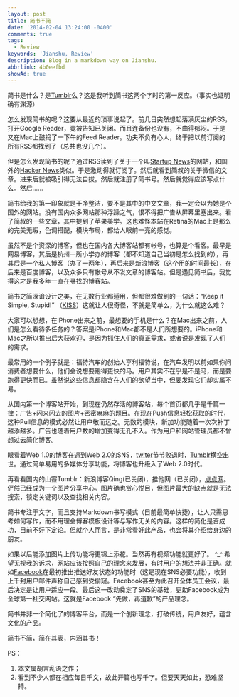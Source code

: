 ```yaml
---
layout: post
title: 简书不简
date: '2014-02-04 13:24:00 -0400'
comments: true
tags:
  - Review
keywords: 'Jianshu, Review'
description: Blog in a markdown way on Jianshu.
abbrlink: 4b0eefbd
showAd: true
---
```


简书是什么？是[Tumblr](http://www.tumblr.com)么？这是我听到简书这两个字时的第一反应。（事实也证明确有渊源）

怎么发现简书的呢？这要从最近的琐事说起了。前几日突然想起落满灰尘的RSS，打开Google Reader，竟被告知已关闭。而且连备份也没有，不由得郁闷。于是又在Mac上鼓捣了一下午的Feed Reader。功夫不负有心人，终于把以前订阅的所有RSS都找到了（总共也没几个）。

<!-- more -->

但是怎么发现简书的呢？通过RSS读到了关于一个叫[Startup News](http://news.dbanotes.net/)的网站，和国外的[Hacker News](https://news.ycombinator.com/)类似。于是激动得就订阅了。然后就看到简叔的关于微信的文章。进来后就被吸引得无法自拔。然后就注册了简书号。然后就觉得应该写点什么。然后……

简书给我的第一印象就是干净整洁，要不是其中的中文文章，我一定会以为她是个国外的网站。没有国内众多网站那种浮躁之气，恨不得把广告从屏幕里塞出来。看了简叔的一些文章，其中提到了苹果美学。这也难怪本站在Retina的Mac上是那么的完美无瑕，色调搭配，模块布局，都给人眼前一亮的感觉。

虽然不是个资深的博客，但也在国内各大博客站都有帐号，也算是个看客。最早是网易博客，其后是杭州一所小学办的博客（都不知道自己当初是怎么找到的），再其后是一个私人博客（办了一两年），再后来是新浪博客（这个用的时间最长），在后来是百度博客，以及众多只有帐号从不发文章的博客站。但是遇见简书后，我觉得这才是我多年一直在寻找的博客站。

简书之简深谙设计之美，在无数行业都适用，但都很难做到的一句话：“Keep it Simple, Stupid!” （[KISS](http://en.wikipedia.org/wiki/KISS_principle)）这就让人很奇怪，不就是简单么，为什么就这么难？

大家可以想想，在iPhone出来之前，最想要的手机是什么？在Mac出来之前，人们是怎么看待多任务的？答案是iPhone和Mac都不是人们所想要的。iPhone和Mac之所以推出后大获欢迎，是因为抓住人们的真正需求，或者说是发现了人们的需求。

最常用的一个例子就是：福特汽车的创始人亨利福特说，在汽车发明以前如果你问消费者想要什么，他们会说想要跑得更快的马。用户其实不在乎是不是马，而是要跑得更快而已。虽然说这些信息都隐含在人们的欲望当中，但要发现它们却实属不易。

从国内第一个博客站开始，到现在仍然存活的博客站，每个首页都几乎是千篇一律：广告+闪来闪去的图片+密密麻麻的题目。在现在Push信息轻松获取的时代，这种Pull信息的模式必然让用户敬而远之。无数的模块，新加功能随着一次次补丁越添越多。广告也随着用户数的增加变得无孔不入。作为用户和网站管理员都不曾想过去简化博客。

眼看着Web 1.0的博客在遇到Web 2.0的SNS，[twiter](https://twitter.com/)节节败退时，[Tumblr](http://www.tumblr.com)横空出世。通过简单易用的多媒体分享功能，将博客也升级入了Web 2.0时代。

再看看国内的山寨Tumblr：新浪博客Qing(已关闭)，推他网（已关闭），[点点网](http://www.diandian.com/)。俨然已经成为一个图片分享中心。图片确也赏心悦目，但图片最大的缺点就是无法搜索，锁定关键词以及查找相关内容。

简书专注于文字，而且支持Markdown书写模式（目前最简单快捷），让人只需思考如何写作，而不用理会博客模板设计等与写作无关的内容。这样的简化是否成功，目前不好下定论。但就个人而言，是非常看好此产品，也会将其介绍给身边的朋友。

如果以后能添加图片上传功能将更锦上添花。当然再有视频功能就更好了。 ^_^ 希望无视我的诉求，网站应该按照自己的理念来发展，有时用户的想法并非正确。就如[Facebook](https://www.facebook.com/)在最初推出推送好友状态的功能时（这是现在SNS必要功能），收到上千封用户邮件声称自己感到受偷窥。Facebook甚至为此召开全体员工会议，最后决定是让用户适应一段。最后这一改动奠定了SNS的基础，更助Facebook成为全球第一社交网站。这就是Facebook “先做，再道歉”的产品理念。

简书并非一个简化了的博客平台，而是一个创新理念，打破传统，用户友好，蕴含文化的产品。

简书不简，简在其表，内涵其书！

PS：

1. 本文属胡言乱语之作；
2. 看到不少人都在相应每日千文，故此开篇也写千字。但要天天如此，恐难坚持。
